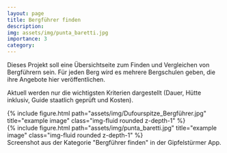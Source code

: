 ```yaml
---
layout: page
title: Bergführer finden
description:
img: assets/img/punta_baretti.jpg
importance: 3
category:
---
```


Dieses Projekt soll eine Übersichtseite zum Finden und Vergleichen von Bergführern sein. Für jeden Berg wird es mehrere Bergschulen geben, die ihre Angebote hier veröffentlichen. 

Aktuell werden nur die wichtigsten Kriterien dargestellt (Dauer, Hütte inklusiv, Guide staatlich geprüft und Kosten).

<div class="row">
    <div class="col-sm mt-3 mt-md-0">
        {% include figure.html path="assets/img/Dufourspitze_Bergführer.jpg" title="example image" class="img-fluid rounded z-depth-1" %}
    </div>
    <div class="col-sm mt-3 mt-md-0">
        {% include figure.html path="assets/img/punta_baretti.jpg" title="example image" class="img-fluid rounded z-depth-1" %}
    </div>
</div>
<div class="caption">
    Screenshot aus der Kategorie "Bergführer finden" in der Gipfelstürmer App.
</div>



